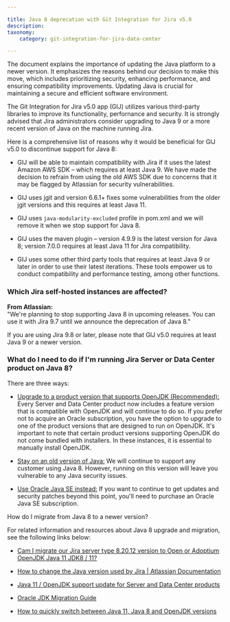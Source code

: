 ```yaml
---

title: Java 8 deprecation with Git Integration for Jira v5.0
description:
taxonomy:
    category: git-integration-for-jira-data-center

---
```


The document explains the importance of updating the Java platform to a newer version. It emphasizes the reasons behind our decision to make this move, which includes prioritizing security, enhancing performance, and ensuring compatibility improvements. Updating Java is crucial for maintaining a secure and efficient software environment.

The Git Integration for Jira v5.0 app (GIJ) utilizes various third-party libraries to improve its functionality, perfornance and security. It is strongly advised that Jira administrators consider upgrading to Java 9 or a more recent version of Java on the machine running Jira.

Here is a comprehensive list of reasons why it would be beneficial for GIJ v5.0 to discontinue support for Java 8:

*   GIJ will be able to maintain compatibility with Jira if it uses the latest Amazon AWS SDK – which requires at least Java 9. We have made the decision to refrain from using the old AWS SDK due to concerns that it may be flagged by Atlassian for security vulnerabilities.

*   GIJ uses jgit and version 6.6.1+ fixes some vulnerabilities from the older jgit versions and this requires at least Java 11.

*   GIJ uses `java-modularity-excluded` profile in pom.xml and we will remove it when we stop support for Java 8.

*   GIJ uses the maven plugin – version 4.9.9 is the latest version for Java 8; version 7.0.0 requires at least Java 11 for Jira compatibility.

*   GIJ uses some other third party tools that requires at least Java 9 or later in order to use their latest iterations. These tools empower us to conduct compatibility and performance testing, among other functions.

### Which Jira self-hosted instances are affected?

<div class="bbb-callout bbb--info">
    <div class="irow">
    <div class="ilogobox">
        <span class="logoimg"></span>
    </div>
    <div class="imsgbox">
        <b>From Atlassian:</b><br>
        "We're planning to stop supporting Java 8 in upcoming releases. You can use it with Jira 9.7 until we announce the deprecation of Java 8."
    </div>
    </div>
</div>

If you are using Jira 9.8 or later, please note that GIJ v5.0 requires at least Java 9 or a newer version.

### What do I need to do if I'm running Jira Server or Data Center product on Java 8?

There are three ways:

*   <u>Upgrade to a product version that supports OpenJDK (Recommended):</u>
    Every Server and Data Center product now includes a feature version that is compatible with OpenJDK and will continue to do so. If you prefer not to acquire an Oracle subscription, you have the option to upgrade to one of the product versions that are designed to run on OpenJDK. It's important to note that certain product versions supporting OpenJDK do not come bundled with installers. In these instances, it is essential to manually install OpenJDK.

*   <u>Stay on an old version of Java:</u>
    We will continue to support any customer using Java 8. However, running on this version will leave you vulnerable to any Java security issues.

*   <u>Use Oracle Java SE instead:</u>
    If you want to continue to get updates and security patches beyond this point, you'll need to purchase an Oracle Java SE subscription.

How do I migrate from Java 8 to a newer version?

For related information and resources about Java 8 upgrade and migration, see the following links below:

*   [Cam I migrate our Jira server type 8.20.12 version to Open or Adoptium OpenJDK Java 11 JDK8 / 11?](https://community.atlassian.com/t5/Jira-questions/Can-I-migrate-our-JIRA-server-type-8-20-12-version-to-Open-or/qaq-p/2603916)

*   [How to change the Java version used by Jira | Atlassian Documentation](https://confluence.atlassian.com/jirakb/how-to-change-the-java-version-used-by-jira-765594330.html)

*   [Java 11 / OpenJDK support update for Server and Data Center products](https://community.atlassian.com/t5/Agile-articles/Java-11-OpenJDK-support-update-for-Server-and-Data-Center/ba-p/967836)

*   [Oracle JDK Migration Guide](https://docs.oracle.com/en/java/javase/21/migrate/migrating-jdk-8-later-jdk-releases.html#GUID-7BB28E4D-99B3-4078-BDC4-FC24180CE82B)

*   [How to quickly switch between Java 11, Java 8 and OpenJDK versions](https://developer.atlassian.com/server/framework/atlassian-sdk/how-to-quickly-switch-between-installed-java-versions-in-terminal/)

